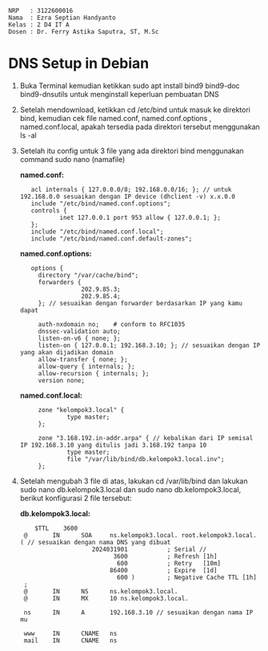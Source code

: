     NRP   : 3122600016
    Nama  : Ezra Septian Handyanto
    Kelas : 2 D4 IT A
    Dosen : Dr. Ferry Astika Saputra, ST, M.Sc

# DNS Setup in Debian

1. Buka Terminal kemudian ketikkan sudo apt install bind9 bind9-doc bind9-dnsutils untuk menginstall keperluan pembuatan DNS
2. Setelah mendownload, ketikkan cd /etc/bind untuk masuk ke direktori bind, kemudian cek file named.conf,  named.conf.options , named.conf.local,
apakah tersedia pada direktori tersebut menggunakan ls -al
3. Setelah itu config untuk 3 file yang ada direktori bind menggunakan command sudo nano (namafile)

   **named.conf:**
   
          acl internals { 127.0.0.0/8; 192.168.0.0/16; }; // untuk 192.168.0.0 sesuaikan dengan IP device (dhclient -v) x.x.0.0
          include "/etc/bind/named.conf.options";
          controls {
                  inet 127.0.0.1 port 953 allow { 127.0.0.1; };
          };
          include "/etc/bind/named.conf.local";
          include "/etc/bind/named.conf.default-zones";

   **named.conf.options:**

          options {
            directory "/var/cache/bind";
            forwarders {
                        202.9.85.3;
                        202.9.85.4;
            }; // sesuaikan dengan forwarder berdasarkan IP yang kamu dapat
        
            auth-nxdomain no;    # conform to RFC1035
            dnssec-validation auto;
            listen-on-v6 { none; };
            listen-on { 127.0.0.1; 192.168.3.10; }; // sesuaikan dengan IP yang akan dijadikan domain
            allow-transfer { none; };
            allow-query { internals; };
            allow-recursion { internals; };
            version none;

     **named.conf.local:**

            zone "kelompok3.local" {
                    type master;
            };
            
            zone "3.168.192.in-addr.arpa" { // kebalikan dari IP semisal IP 192.168.3.10 yang ditulis jadi 3.168.192 tanpa 10
                    type master;
                    file "/var/lib/bind/db.kelompok3.local.inv";
            };

4. Setelah mengubah 3 file di atas, lakukan cd /var/lib/bind dan lakukan sudo nano db.kelompok3.local dan sudo nano db.kelompok3.local, berikut konfigurasi
   2 file tersebut:

   **db.kelompok3.local:**

           $TTL    3600
        @       IN      SOA     ns.kelompok3.local. root.kelompok3.local. ( // sesuaikan dengan nama DNS yang dibuat
                           2024031901           ; Serial // 
                                 3600           ; Refresh [1h]
                                  600           ; Retry   [10m]
                                86400           ; Expire  [1d]
                                  600 )         ; Negative Cache TTL [1h]
        ;
        @       IN      NS      ns.kelompok3.local.
        @       IN      MX      10 ns.kelompok3.local.
        
        ns      IN      A       192.168.3.10 // sesuaikan dengan nama IP mu
        
        www     IN      CNAME   ns
        mail    IN      CNAME   ns
   
   
